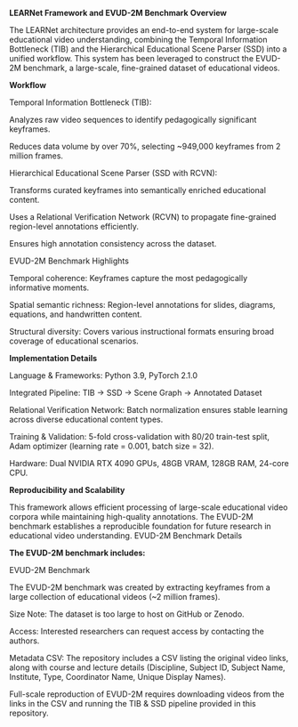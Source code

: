 **LEARNet Framework and EVUD-2M Benchmark**
**Overview**

The LEARNet architecture provides an end-to-end system for large-scale educational video understanding, combining the Temporal Information Bottleneck (TIB) and the Hierarchical Educational Scene Parser (SSD) into a unified workflow. This system has been leveraged to construct the EVUD-2M benchmark, a large-scale, fine-grained dataset of educational videos.

**Workflow**

Temporal Information Bottleneck (TIB):

Analyzes raw video sequences to identify pedagogically significant keyframes.

Reduces data volume by over 70%, selecting ~949,000 keyframes from 2 million frames.

Hierarchical Educational Scene Parser (SSD with RCVN):

Transforms curated keyframes into semantically enriched educational content.

Uses a Relational Verification Network (RCVN) to propagate fine-grained region-level annotations efficiently.

Ensures high annotation consistency across the dataset.

EVUD-2M Benchmark Highlights

Temporal coherence: Keyframes capture the most pedagogically informative moments.

Spatial semantic richness: Region-level annotations for slides, diagrams, equations, and handwritten content.

Structural diversity: Covers various instructional formats ensuring broad coverage of educational scenarios.

**Implementation Details**

Language & Frameworks: Python 3.9, PyTorch 2.1.0

Integrated Pipeline: TIB → SSD → Scene Graph → Annotated Dataset

Relational Verification Network: Batch normalization ensures stable learning across diverse educational content types.

Training & Validation: 5-fold cross-validation with 80/20 train-test split, Adam optimizer (learning rate = 0.001, batch size = 32).

Hardware: Dual NVIDIA RTX 4090 GPUs, 48GB VRAM, 128GB RAM, 24-core CPU.

**Reproducibility and Scalability**

This framework allows efficient processing of large-scale educational video corpora while maintaining high-quality annotations. The EVUD-2M benchmark establishes a reproducible foundation for future research in educational video understanding.
EVUD-2M Benchmark Details

**The EVUD-2M benchmark includes:**

EVUD-2M Benchmark

The EVUD-2M benchmark was created by extracting keyframes from a large collection of educational videos (~2 million frames).

Size Note: The dataset is too large to host on GitHub or Zenodo.

Access: Interested researchers can request access by contacting the authors.

Metadata CSV: The repository includes a CSV listing the original video links, along with course and lecture details (Discipline, Subject ID, Subject Name, Institute, Type, Coordinator Name, Unique Display Names).

Full-scale reproduction of EVUD-2M requires downloading videos from the links in the CSV and running the TIB & SSD pipeline provided in this repository.
